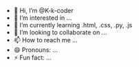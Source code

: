 - 👋 Hi, I’m @K-k-coder
- 👀 I’m interested in ...
- 🌱 I’m currently learning .html, .css, .py, .js
- 💞️ I’m looking to collaborate on ...
- 📫 How to reach me ...
- 😄 Pronouns: ...
- ⚡ Fun fact: ...

<!---
K-k-coder/K-k-coder is a ✨ special ✨ repository because its `README.md` (this file) appears on your GitHub profile.
You can click the Preview link to take a look at your changes.
--->
